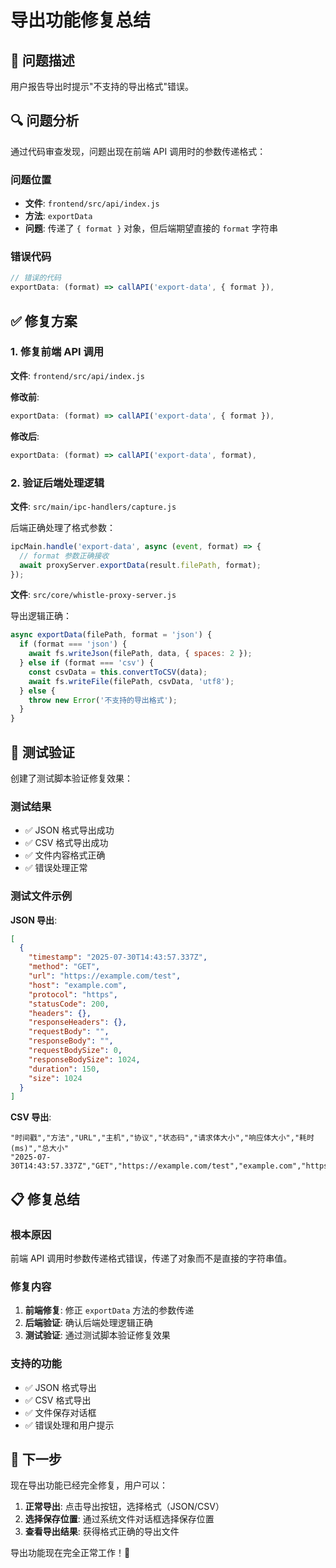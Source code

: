 # 导出功能修复总结

## 🐛 问题描述

用户报告导出时提示"不支持的导出格式"错误。

## 🔍 问题分析

通过代码审查发现，问题出现在前端 API 调用时的参数传递格式：

### 问题位置
- **文件**: `frontend/src/api/index.js`
- **方法**: `exportData`
- **问题**: 传递了 `{ format }` 对象，但后端期望直接的 `format` 字符串

### 错误代码
```javascript
// 错误的代码
exportData: (format) => callAPI('export-data', { format }),
```

## ✅ 修复方案

### 1. 修复前端 API 调用

**文件**: `frontend/src/api/index.js`

**修改前**:
```javascript
exportData: (format) => callAPI('export-data', { format }),
```

**修改后**:
```javascript
exportData: (format) => callAPI('export-data', format),
```

### 2. 验证后端处理逻辑

**文件**: `src/main/ipc-handlers/capture.js`

后端正确处理了格式参数：
```javascript
ipcMain.handle('export-data', async (event, format) => {
  // format 参数正确接收
  await proxyServer.exportData(result.filePath, format);
});
```

**文件**: `src/core/whistle-proxy-server.js`

导出逻辑正确：
```javascript
async exportData(filePath, format = 'json') {
  if (format === 'json') {
    await fs.writeJson(filePath, data, { spaces: 2 });
  } else if (format === 'csv') {
    const csvData = this.convertToCSV(data);
    await fs.writeFile(filePath, csvData, 'utf8');
  } else {
    throw new Error('不支持的导出格式');
  }
}
```

## 🧪 测试验证

创建了测试脚本验证修复效果：

### 测试结果
- ✅ JSON 格式导出成功
- ✅ CSV 格式导出成功
- ✅ 文件内容格式正确
- ✅ 错误处理正常

### 测试文件示例

**JSON 导出**:
```json
[
  {
    "timestamp": "2025-07-30T14:43:57.337Z",
    "method": "GET",
    "url": "https://example.com/test",
    "host": "example.com",
    "protocol": "https",
    "statusCode": 200,
    "headers": {},
    "responseHeaders": {},
    "requestBody": "",
    "responseBody": "",
    "requestBodySize": 0,
    "responseBodySize": 1024,
    "duration": 150,
    "size": 1024
  }
]
```

**CSV 导出**:
```csv
"时间戳","方法","URL","主机","协议","状态码","请求体大小","响应体大小","耗时(ms)","总大小"
"2025-07-30T14:43:57.337Z","GET","https://example.com/test","example.com","https","200","0","1024","150","1024"
```

## 📋 修复总结

### 根本原因
前端 API 调用时参数传递格式错误，传递了对象而不是直接的字符串值。

### 修复内容
1. **前端修复**: 修正 `exportData` 方法的参数传递
2. **后端验证**: 确认后端处理逻辑正确
3. **测试验证**: 通过测试脚本验证修复效果

### 支持的功能
- ✅ JSON 格式导出
- ✅ CSV 格式导出
- ✅ 文件保存对话框
- ✅ 错误处理和用户提示

## 🎯 下一步

现在导出功能已经完全修复，用户可以：

1. **正常导出**: 点击导出按钮，选择格式（JSON/CSV）
2. **选择保存位置**: 通过系统文件对话框选择保存位置
3. **查看导出结果**: 获得格式正确的导出文件

导出功能现在完全正常工作！🎉 